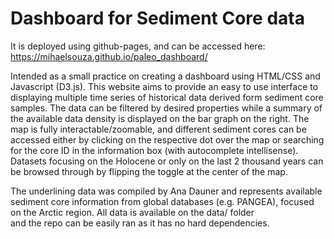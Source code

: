 # Dashboard for Sediment Core data

It is deployed using github-pages, and can be accessed here: https://mihaelsouza.github.io/paleo_dashboard/

Intended as a small practice on creating a dashboard using HTML/CSS and Javascript (D3.js).
This website aims to provide an easy to use interface to displaying multiple time series of 
historical data derived form sediment core samples. The data can be filtered by desired properties
while a summary of the available data density is displayed on the bar graph on the right. The map is 
fully interactable/zoomable, and different sediment cores can be accessed either by clicking on
the respective dot over the map or searching for the core ID in the information box (with autocomplete
intellisense). Datasets focusing on the Holocene or only on the last 2 thousand years can be browsed
through by flipping the toggle at the center of the map.

The underlining data was compiled by Ana Dauner and represents available sediment core information
from global databases (e.g. PANGEA), focused on the Arctic region. All data is available on the data/ folder  
and the repo can be easily ran as it has no hard dependencies.
